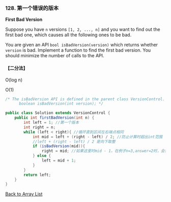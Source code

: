 ### 128. 第一个错误的版本

**First Bad Version**

Suppose you have `n` versions `[1, 2, ..., n]` and you want to find out the first bad one, which causes all the following ones to be bad.

You are given an API `bool isBadVersion(version)` which returns whether `version` is bad. Implement a function to find the first bad version. You should minimize the number of calls to the API.

#### 【二分法】

O(log n) 

O(1)

```java
/* The isBadVersion API is defined in the parent class VersionControl.
      boolean isBadVersion(int version); */

public class Solution extends VersionControl {
    public int firstBadVersion(int n) {
        int left = 1; //第一个版本
        int right = n;
        while (left < right){ //循环直到区间左右端点相同
            int mid = left + (right - left) / 2; //防止计算时超出int范围
            //left + (right - left) / 2 是向下取整
            if (isBadVersion(mid)){
                right = mid; //如果这里时mid - 1，在例子n=3,answer=2时，会错过mid为结果的情况
            } else {
                left = mid + 1;
            }
        }
        return left;
    }
}
```



[Back to Array List](https://github.com/xiaoshuzhao/leetcode-notes-java/blob/main/%E6%95%B0%E6%8D%AE%E7%BB%93%E6%9E%84/%E6%95%B0%E7%BB%84/Array%20List.md)
